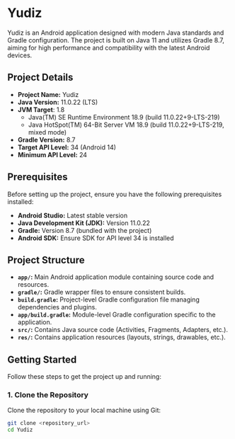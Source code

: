 # Yudiz

Yudiz is an Android application designed with modern Java standards and Gradle configuration. The project is built on Java 11 and utilizes Gradle 8.7, aiming for high performance and compatibility with the latest Android devices.

## Project Details

- **Project Name:** Yudiz
- **Java Version:** 11.0.22 (LTS)
- **JVM Target**: 1.8
  - Java(TM) SE Runtime Environment 18.9 (build 11.0.22+9-LTS-219)
  - Java HotSpot(TM) 64-Bit Server VM 18.9 (build 11.0.22+9-LTS-219, mixed mode)
- **Gradle Version:** 8.7
- **Target API Level:** 34 (Android 14)
- **Minimum API Level:** 24 

## Prerequisites

Before setting up the project, ensure you have the following prerequisites installed:

- **Android Studio:** Latest stable version
- **Java Development Kit (JDK):** Version 11.0.22
- **Gradle:** Version 8.7 (bundled with the project)
- **Android SDK:** Ensure SDK for API level 34 is installed

## Project Structure

- **`app/`:** Main Android application module containing source code and resources.
- **`gradle/`:** Gradle wrapper files to ensure consistent builds.
- **`build.gradle`:** Project-level Gradle configuration file managing dependencies and plugins.
- **`app/build.gradle`:** Module-level Gradle configuration specific to the application.
- **`src/`:** Contains Java source code (Activities, Fragments, Adapters, etc.).
- **`res/`:** Contains application resources (layouts, strings, drawables, etc.).

## Getting Started

Follow these steps to get the project up and running:

### 1. Clone the Repository

Clone the repository to your local machine using Git:

```bash
git clone <repository_url>
cd Yudiz
